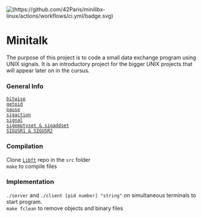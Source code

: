 ![(https://github.com/42Paris/minilibx-linux/actions/workflows/ci.yml/badge.svg)](https://img.shields.io/badge/norminette-100%25-green)

# Minitalk 

The purpose of this project is to code a small data exchange program using UNIX signals. It is an introductory project for the bigger UNIX projects that will appear later on in the cursus. 

### General Info

[`bitwise`](https://www.cprogramming.com/tutorial/bitwise_operators.html) <br>
[`getpid`](https://man7.org/linux/man-pages/man2/getpid.2.html) <br>
[`pause`](https://man7.org/linux/man-pages/man2/pause.2.html) <br>
[`sigaction`](https://man7.org/linux/man-pages/man2/sigaction.2.html) <br>
[`signal`](https://man7.org/linux/man-pages/man2/signal.2.html) <br>
[`sigemptyset & sigaddset`](https://man7.org/linux/man-pages/man3/sigsetops.3.html) <br>
[`SIGUSR1 & SIGUSR2`](https://www.gnu.org/software/libc/manual/html_node/Miscellaneous-Signals.html)<br>

### Compilation

Clone [`Libft`](https://github.com/carlarfranca/42Projects/tree/main/ft_libft/Libft_Commented) repo  in the `src` folder <br>
`make` to compile files <br>

### Implementation 

`./server` and `./client [pid number] "string"` on simultaneous terminals to start program.<br>
`make fclean` to remove objects and binary files <br>
